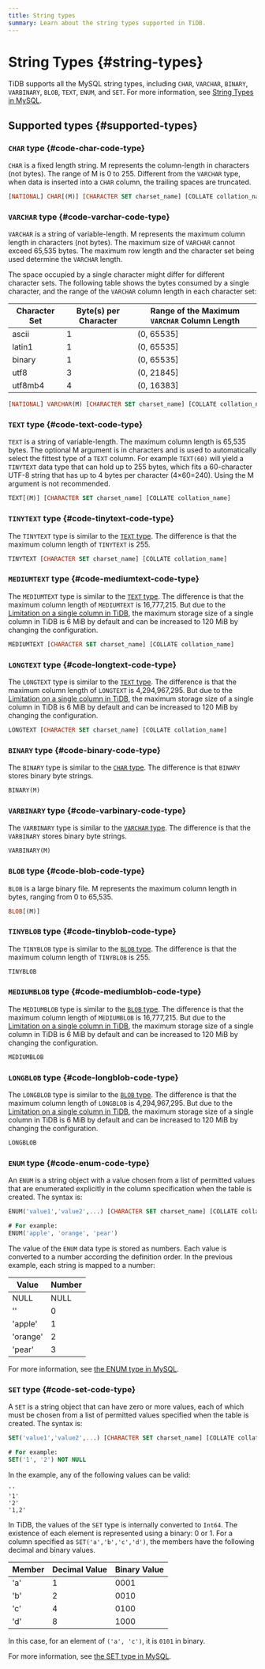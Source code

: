 ```yaml
---
title: String types
summary: Learn about the string types supported in TiDB.
---
```


# String Types {#string-types}

TiDB supports all the MySQL string types, including `CHAR`, `VARCHAR`, `BINARY`, `VARBINARY`, `BLOB`, `TEXT`, `ENUM`, and `SET`. For more information, see [String Types in MySQL](https://dev.mysql.com/doc/refman/5.7/en/string-types.html).

## Supported types {#supported-types}

### <code>CHAR</code> type {#code-char-code-type}

`CHAR` is a fixed length string. M represents the column-length in characters (not bytes). The range of M is 0 to 255. Different from the `VARCHAR` type, when data is inserted into a `CHAR` column, the trailing spaces are truncated.

```sql
[NATIONAL] CHAR[(M)] [CHARACTER SET charset_name] [COLLATE collation_name]
```

### <code>VARCHAR</code> type {#code-varchar-code-type}

`VARCHAR` is a string of variable-length. M represents the maximum column length in characters (not bytes). The maximum size of `VARCHAR` cannot exceed 65,535 bytes. The maximum row length and the character set being used determine the `VARCHAR` length.

The space occupied by a single character might differ for different character sets. The following table shows the bytes consumed by a single character, and the range of the `VARCHAR` column length in each character set:

| Character Set | Byte(s) per Character | Range of the Maximum `VARCHAR` Column Length |
| ------------- | --------------------- | -------------------------------------------- |
| ascii         | 1                     | (0, 65535]                                   |
| latin1        | 1                     | (0, 65535]                                   |
| binary        | 1                     | (0, 65535]                                   |
| utf8          | 3                     | (0, 21845]                                   |
| utf8mb4       | 4                     | (0, 16383]                                   |

```sql
[NATIONAL] VARCHAR(M) [CHARACTER SET charset_name] [COLLATE collation_name]
```

### <code>TEXT</code> type {#code-text-code-type}

`TEXT` is a string of variable-length. The maximum column length is 65,535 bytes. The optional M argument is in characters and is used to automatically select the fittest type of a `TEXT` column. For example `TEXT(60)` will yield a `TINYTEXT` data type that can hold up to 255 bytes, which fits a 60-character UTF-8 string that has up to 4 bytes per character (4×60=240). Using the M argument is not recommended.

```sql
TEXT[(M)] [CHARACTER SET charset_name] [COLLATE collation_name]
```

### <code>TINYTEXT</code> type {#code-tinytext-code-type}

The `TINYTEXT` type is similar to the [`TEXT` type](#text-type). The difference is that the maximum column length of `TINYTEXT` is 255.

```sql
TINYTEXT [CHARACTER SET charset_name] [COLLATE collation_name]
```

### <code>MEDIUMTEXT</code> type {#code-mediumtext-code-type}

The `MEDIUMTEXT` type is similar to the [`TEXT` type](#text-type). The difference is that the maximum column length of `MEDIUMTEXT` is 16,777,215. But due to the [Limitation on a single column in TiDB](/tidb-limitations.md#limitation-on-a-single-column), the maximum storage size of a single column in TiDB is 6 MiB by default and can be increased to 120 MiB by changing the configuration.

```sql
MEDIUMTEXT [CHARACTER SET charset_name] [COLLATE collation_name]
```

### <code>LONGTEXT</code> type {#code-longtext-code-type}

The `LONGTEXT` type is similar to the [`TEXT` type](#text-type). The difference is that the maximum column length of `LONGTEXT` is 4,294,967,295. But due to the [Limitation on a single column in TiDB](/tidb-limitations.md#limitation-on-a-single-column), the maximum storage size of a single column in TiDB is 6 MiB by default and can be increased to 120 MiB by changing the configuration.

```sql
LONGTEXT [CHARACTER SET charset_name] [COLLATE collation_name]
```

### <code>BINARY</code> type {#code-binary-code-type}

The `BINARY` type is similar to the [`CHAR` type](#char-type). The difference is that `BINARY` stores binary byte strings.

```sql
BINARY(M)
```

### <code>VARBINARY</code> type {#code-varbinary-code-type}

The `VARBINARY` type is similar to the [`VARCHAR` type](#varchar-type). The difference is that the `VARBINARY` stores binary byte strings.

```sql
VARBINARY(M)
```

### <code>BLOB</code> type {#code-blob-code-type}

`BLOB` is a large binary file. M represents the maximum column length in bytes, ranging from 0 to 65,535.

```sql
BLOB[(M)]
```

### <code>TINYBLOB</code> type {#code-tinyblob-code-type}

The `TINYBLOB` type is similar to the [`BLOB` type](#blob-type). The difference is that the maximum column length of `TINYBLOB` is 255.

```sql
TINYBLOB
```

### <code>MEDIUMBLOB</code> type {#code-mediumblob-code-type}

The `MEDIUMBLOB` type is similar to the [`BLOB` type](#blob-type). The difference is that the maximum column length of `MEDIUMBLOB` is 16,777,215. But due to the [Limitation on a single column in TiDB](/tidb-limitations.md#limitation-on-a-single-column), the maximum storage size of a single column in TiDB is 6 MiB by default and can be increased to 120 MiB by changing the configuration.

```sql
MEDIUMBLOB
```

### <code>LONGBLOB</code> type {#code-longblob-code-type}

The `LONGBLOB` type is similar to the [`BLOB` type](#blob-type). The difference is that the maximum column length of `LONGBLOB` is 4,294,967,295. But due to the [Limitation on a single column in TiDB](/tidb-limitations.md#limitation-on-a-single-column), the maximum storage size of a single column in TiDB is 6 MiB by default and can be increased to 120 MiB by changing the configuration.

```sql
LONGBLOB
```

### <code>ENUM</code> type {#code-enum-code-type}

An `ENUM` is a string object with a value chosen from a list of permitted values that are enumerated explicitly in the column specification when the table is created. The syntax is:

```sql
ENUM('value1','value2',...) [CHARACTER SET charset_name] [COLLATE collation_name]

# For example:
ENUM('apple', 'orange', 'pear')
```

The value of the `ENUM` data type is stored as numbers. Each value is converted to a number according the definition order. In the previous example, each string is mapped to a number:

| Value    | Number |
| -------- | ------ |
| NULL     | NULL   |
| ''       | 0      |
| 'apple'  | 1      |
| 'orange' | 2      |
| 'pear'   | 3      |

For more information, see [the ENUM type in MySQL](https://dev.mysql.com/doc/refman/5.7/en/enum.html).

### <code>SET</code> type {#code-set-code-type}

A `SET` is a string object that can have zero or more values, each of which must be chosen from a list of permitted values specified when the table is created. The syntax is:

```sql
SET('value1','value2',...) [CHARACTER SET charset_name] [COLLATE collation_name]

# For example:
SET('1', '2') NOT NULL
```

In the example, any of the following values can be valid:

```
''
'1'
'2'
'1,2'
```

In TiDB, the values of the `SET` type is internally converted to `Int64`. The existence of each element is represented using a binary: 0 or 1. For a column specified as `SET('a','b','c','d')`, the members have the following decimal and binary values.

| Member | Decimal Value | Binary Value |
| ------ | ------------- | ------------ |
| 'a'    | 1             | 0001         |
| 'b'    | 2             | 0010         |
| 'c'    | 4             | 0100         |
| 'd'    | 8             | 1000         |

In this case, for an element of `('a', 'c')`, it is `0101` in binary.

For more information, see [the SET type in MySQL](https://dev.mysql.com/doc/refman/5.7/en/set.html).
